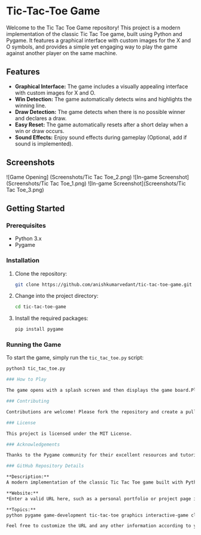 # Tic-Tac-Toe Game

Welcome to the Tic Tac Toe Game repository! This project is a modern implementation of the classic Tic Tac Toe game, built using Python and Pygame. It features a graphical interface with custom images for the X and O symbols, and provides a simple yet engaging way to play the game against another player on the same machine.

## Features

- **Graphical Interface:** The game includes a visually appealing interface with custom images for X and O.
- **Win Detection:** The game automatically detects wins and highlights the winning line.
- **Draw Detection:** The game detects when there is no possible winner and declares a draw.
- **Easy Reset:** The game automatically resets after a short delay when a win or draw occurs.
- **Sound Effects:** Enjoy sound effects during gameplay (Optional, add if sound is implemented).

## Screenshots

![Game Opening] (Screenshots/Tic Tac Toe_2.png)
![In-game Screenshot](Screenshots/Tic Tac Toe_1.png)
![In-game Screenshot](Screenshots/Tic Tac Toe_3.png)

## Getting Started

### Prerequisites

- Python 3.x
- Pygame

### Installation

1. Clone the repository:
    ```bash
    git clone https://github.com/anishkumarvedant/tic-tac-toe-game.git
    ```

2. Change into the project directory:
    ```bash
    cd tic-tac-toe-game
    ```

3. Install the required packages:
    ```bash
    pip install pygame
    ```

### Running the Game

To start the game, simply run the `tic_tac_toe.py` script:
```bash
python3 tic_tac_toe.py

### How to Play

The game opens with a splash screen and then displays the game board.Players take turns clicking on the grid to place their X or O.The game will automatically detect a win or draw and reset after displaying the result.

### Contributing

Contributions are welcome! Please fork the repository and create a pull request with your changes.

### License

This project is licensed under the MIT License.

### Acknowledgements

Thanks to the Pygame community for their excellent resources and tutorials.

### GitHub Repository Details

**Description:**  
A modern implementation of the classic Tic Tac Toe game built with Python and Pygame.

**Website:**  
*Enter a valid URL here, such as a personal portfolio or project page if available.*

**Topics:**  
python pygame game-development tic-tac-toe graphics interactive-game classic-game educational-project open-source

Feel free to customize the URL and any other information according to your preferences.
